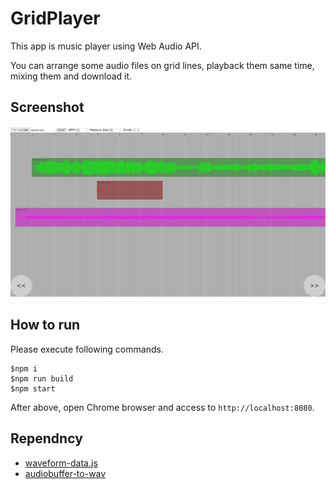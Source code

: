 # GridPlayer

This app is music player using Web Audio API.

You can arrange some audio files on grid lines, playback them same time, mixing them and download it.

## Screenshot

![](./screenshot/screenshot20221223.png)


## How to run

Please execute following commands.

```
$npm i
$npm run build
$npm start
```

After above, open Chrome browser and access to ``http://localhost:8080``.

## Rependncy

- [waveform-data.js](https://www.npmjs.com/package/waveform-data)
- [audiobuffer-to-wav](https://www.npmjs.com/package/audiobuffer-to-wav)


